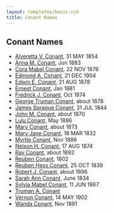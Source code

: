 ```yaml
---
layout: templates/basic.njk
title: Conant Names
---
```

## Conant Names
- [Alveretta V. Conant](/people/6/60109856), 31 MAY 1854
- [Anna M. Conant](/people/3/39387550), Jun 1883
- [Cora Mabel Conant](/people/7/75623980), 22 NOV 1876
- [Edmond A. Conant](/people/5/5523762), 21 DEC 1904
- [Edwin E. Conant](/people/9/92758405), 21 AUG 1878
- [Ernest Conant](/people/4/4994264), Jan 1881
- [Fredrick J. Conant](/people/8/80092500), Oct 1874
- [George Truman Conant](/people/5/50624075), about 1878
- [James Sprague Conant](/people/6/62404416), 31 JUL 1844
- [John M. Conant](/people/3/38989658), about 1870
- [Lulu Conant](/people/6/66371832), May 1886
- [Mary Conant](/people/9/9630521), about 1873
- [Mary Jane Conant](/people/2/27722232), 18 MAR 1832
- [Myrtle Conant](/people/5/54992094), Nov 1886
- [Nelson H. Conant](/people/9/90473988), 17 AUG 1874
- [Ray Conant](/people/9/99936990), about 1892
- [Reuben Conant](/people/7/72221832), 1802
- [Reuben Hess Conant](/people/3/37326838), 25 OCT 1839
- [Robert J. Conant](/people/7/75124444), about 1896
- [Sarah Ann Conant](/people/3/3929404), June 1834
- [Sylvia Mabel Conant](/people/8/88275832), 11 JUN 1867
- [Truman A. Conant](/people/6/67469728)
- [Vernon Conant](/people/1/15985527), 14 MAY 1902
- [Wanda Conant](/people/3/3340870), Nov 1891